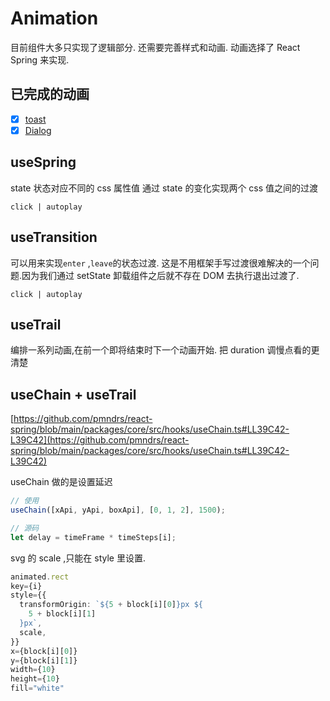 # Animation

目前组件大多只实现了逻辑部分.
还需要完善样式和动画.
动画选择了 React Spring 来实现.

## 已完成的动画

- [x] [toast](toast)
- [x] [Dialog](dialog)

## useSpring

state 状态对应不同的 css 属性值
通过 state 的变化实现两个 css 值之间的过渡

`click | autoplay`

<code src="./springValue.tsx"></code>

## useTransition

可以用来实现`enter` ,`leave`的状态过渡.
这是不用框架手写过渡很难解决的一个问题.因为我们通过 setState 卸载组件之后就不存在 DOM 去执行退出过渡了.

`click | autoplay`

<code src="./transition.tsx"></code>

## useTrail

编排一系列动画,在前一个即将结束时下一个动画开始.
把 duration 调慢点看的更清楚

<code src="./trail.tsx"></code>

## useChain + useTrail

[https://github.com/pmndrs/react-spring/blob/main/packages/core/src/hooks/useChain.ts#LL39C42-L39C42](https://github.com/pmndrs/react-spring/blob/main/packages/core/src/hooks/useChain.ts#LL39C42-L39C42)

useChain 做的是设置延迟

```ts
// 使用
useChain([xApi, yApi, boxApi], [0, 1, 2], 1500);

// 源码
let delay = timeFrame * timeSteps[i];
```

svg 的 scale ,只能在 style 里设置.

```ts
animated.rect
key={i}
style={{
  transformOrigin: `${5 + block[i][0]}px ${
    5 + block[i][1]
  }px`,
  scale,
}}
x={block[i][0]}
y={block[i][1]}
width={10}
height={10}
fill="white"
```

<code src="./springs.tsx"></code>
